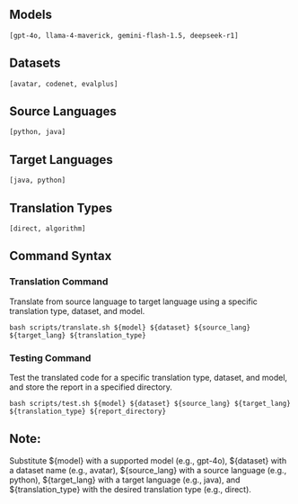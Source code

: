 ## Models
```
[gpt-4o, llama-4-maverick, gemini-flash-1.5, deepseek-r1]
```

## Datasets
```
[avatar, codenet, evalplus]
```

## Source Languages
```
[python, java]
```

## Target Languages
```
[java, python]
```

## Translation Types
```
[direct, algorithm]
```

## Command Syntax
### Translation Command
Translate from source language to target language using a specific translation type, dataset, and model.
```
bash scripts/translate.sh ${model} ${dataset} ${source_lang} ${target_lang} ${translation_type}
```

### Testing Command
Test the translated code for a specific translation type, dataset, and model, and store the report in a specified directory.
```
bash scripts/test.sh ${model} ${dataset} ${source_lang} ${target_lang} ${translation_type} ${report_directory}
```

## Note: 
Substitute ${model} with a supported model (e.g., gpt-4o), ${dataset} with a dataset name (e.g., avatar), ${source_lang} with a source language (e.g., python), ${target_lang} with a target language (e.g., java), and ${translation_type} with the desired translation type (e.g., direct).